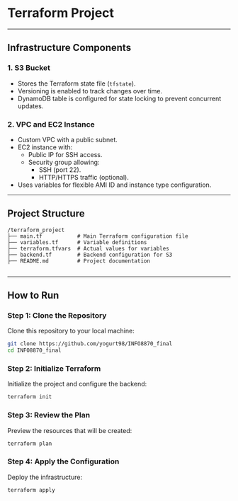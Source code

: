 # Terraform Project

---

## **Infrastructure Components**

### **1. S3 Bucket**

- Stores the Terraform state file (`tfstate`).
- Versioning is enabled to track changes over time.
- DynamoDB table is configured for state locking to prevent concurrent updates.

### **2. VPC and EC2 Instance**

- Custom VPC with a public subnet.
- EC2 instance with:
  - Public IP for SSH access.
  - Security group allowing:
    - SSH (port 22).
    - HTTP/HTTPS traffic (optional).
- Uses variables for flexible AMI ID and instance type configuration.

---

## **Project Structure**

```plaintext
/terraform_project
├── main.tf           # Main Terraform configuration file
├── variables.tf      # Variable definitions
├── terraform.tfvars  # Actual values for variables
├── backend.tf        # Backend configuration for S3
├── README.md         # Project documentation


```

---

## How to Run

### Step 1: Clone the Repository

Clone this repository to your local machine:

```bash
git clone https://github.com/yogurt98/INFO8870_final
cd INFO8870_final
```

### Step 2: Initialize Terraform

Initialize the project and configure the backend:

```bash
terraform init
```

### Step 3: Review the Plan

Preview the resources that will be created:

```bash
terraform plan
```

### Step 4: Apply the Configuration

Deploy the infrastructure:

```bash
terraform apply
```
